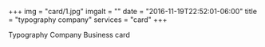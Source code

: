 +++
img = "card/1.jpg"
imgalt = ""
date = "2016-11-19T22:52:01-06:00"
title = "typography company"
services = "card"
+++
<div class="portfolio card" data-cat="card">
	<div class="portfolio-wrapper">			
		<img src="img/portfolios/card/1.jpg" alt="" />
		<div class="label">
			<div class="label-text">
				<a class="text-title">Typography Company</a>
				<span class="text-category">Business card</span>
			</div>
			<div class="label-bg"></div>
		</div>
	</div>
</div>
